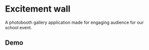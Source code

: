 # Excitement wall

A photobooth gallery application made for engaging audience for our school event.

## Demo

